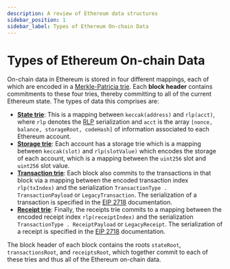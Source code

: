 ```yaml
---
description: A review of Ethereum data structures
sidebar_position: 1
sidebar_label: Types of Ethereum On-chain Data
---
```


# Types of Ethereum On-chain Data

On-chain data in Ethereum is stored in four different mappings, each of which are encoded in a [Merkle-Patricia trie](https://ethereum.org/en/developers/docs/data-structures-and-encoding/patricia-merkle-trie/). Each **block header** contains commitments to these four tries, thereby committing to all of the current Ethereum state. The types of data this comprises are:

- [**State trie**](https://ethereum.org/en/developers/docs/data-structures-and-encoding/patricia-merkle-trie/#state-trie): This is a mapping between `keccak(address)` and `rlp(acct)`, where `rlp` denotes the [RLP](https://ethereum.org/en/developers/docs/data-structures-and-encoding/rlp/) serialization and `acct` is the array `[nonce, balance, storageRoot, codeHash]` of information associated to each Ethereum account.
- [**Storage trie**](https://ethereum.org/en/developers/docs/data-structures-and-encoding/patricia-merkle-trie/#storage-trie): Each account has a storage trie which is a mapping between `keccak(slot)` and `rlp(slotValue)` which encodes the storage of each account, which is a mapping between the `uint256` slot and `uint256` slot value.
- [**Transaction trie**](https://ethereum.org/en/developers/docs/data-structures-and-encoding/patricia-merkle-trie/#transaction-trie): Each block also commits to the transactions in that block via a mapping between the encoded transaction index `rlp(txIndex)` and the serialization `TransactionType . TransactionPayload` or `LegacyTransaction`. The serialization of a transaction is specified in the [EIP 2718](https://eips.ethereum.org/EIPS/eip-2718) documentation.
- [**Receipt trie**](https://ethereum.org/en/developers/docs/data-structures-and-encoding/patricia-merkle-trie/#receipts-trie): Finally, the receipts trie commits to a mapping between the encoded receipt index `rlp(receiptIndex)` and the serialization `TransactionType . ReceiptPayload` or `LegacyReceipt`. The serialization of a receipt is specified in the [EIP 2718](https://eips.ethereum.org/EIPS/eip-2718) documentation.

The block header of each block contains the roots `stateRoot`, `transactionsRoot`, and `receiptsRoot`, which together commit to each of these tries and thus all of the Ethereum on-chain data.
